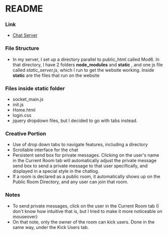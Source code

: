 # README #

### Link ###
* [Chat Server](http://ec2-174-129-86-112.compute-1.amazonaws.com:3456/Home.html)

### File Structure ###

* In my server, I set up a directory parallel to public_html called Mod6. In that directory, I have 2 folders **node_modules** and  **static** , and one js file called *static_server.js*, which I run to get the website working. Inside **static** are the files that run on the website

### Files inside **static** folder ###
* socket_main.js
* init.js
* Home.html
* login.css
* jquery dropdown files, but I decided to go with tabs instead. 


### Creative Portion ###

* Use of drop down tabs to navigate features, including a directory 
* Scrollable interface for the chat
* Persistent send box for private messages. Clicking on the user's name in the Current Room tab will automatically adjust the private message send box to send a private message to that user specifically, and displayed in a special style in the chatlog.
* If a room is declared as a public room, it automatically shows up on the Public Room Directory, and any user can join that room.


### Notes ###
* To send private messages, click on the user in the Current Room tab (I don't know how intuitive that is, but I tried to make it more noticeable on mouseover)
* On that note, only the owner of the room can kick users. Done in the same way, under the Kick Users tab.